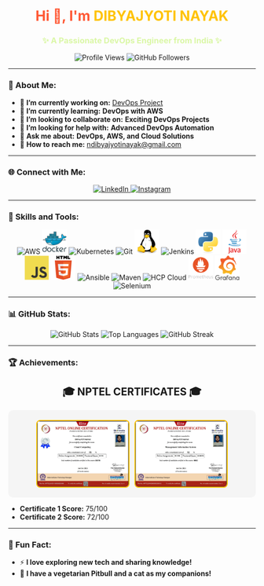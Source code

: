 <h1 align="center" style="color:#FF5733;">Hi 👋, I'm <span style="color:#FFC300;">DIBYAJYOTI NAYAK</span></h1>
<h3 align="center" style="color:#DAF7A6;">✨ A Passionate DevOps Engineer from India ✨</h3>

<p align="center"> 
  <img src="https://komarev.com/ghpvc/?username=dibyaprivate&label=Profile%20Views&color=blueviolet&style=flat-square" alt="Profile Views" /> 
  <img src="https://img.shields.io/github/followers/dibyaprivate?style=social" alt="GitHub Followers" />
</p>

---

### 🚀 About Me:
- 🔬 **I’m currently working on:** [DevOps Project](mailto:ndibyajyotinayak@gmail.com)  
- 🌱 **I’m currently learning:** **DevOps with AWS**  
- 💝 **I’m looking to collaborate on:** **Exciting DevOps Projects**  
- 🤝 **I’m looking for help with:** **Advanced DevOps Automation**  
- 💭 **Ask me about:** **DevOps, AWS, and Cloud Solutions**  
- 📧 **How to reach me:** [ndibyajyotinayak@gmail.com](mailto:ndibyajyotinayak@gmail.com)  

---

### 🌐 Connect with Me:
<p align="center">
  <a href="https://linkedin.com/in/divya-nayak" target="_blank">
    <img src="https://img.shields.io/badge/LinkedIn-0A66C2?style=for-the-badge&logo=linkedin&logoColor=white" alt="LinkedIn" />
  </a>
  <a href="https://instagram.com/nayakbanty67" target="_blank">
    <img src="https://img.shields.io/badge/Instagram-E4405F?style=for-the-badge&logo=instagram&logoColor=white" alt="Instagram" />
  </a>
</p>

---

### 🔧 Skills and Tools:
<p align="center">
  <img src="https://www.vectorlogo.zone/logos/amazonwebservices/amazonwebservices-original-wordmark.svg" alt="AWS" width="50" height="50" title="AWS" />
  <img src="https://raw.githubusercontent.com/devicons/devicon/master/icons/docker/docker-original-wordmark.svg" alt="Docker" width="50" height="50" title="Docker" />
  <img src="https://www.vectorlogo.zone/logos/kubernetes/kubernetes-icon.svg" alt="Kubernetes" width="50" height="50" title="Kubernetes" />
  <img src="https://www.vectorlogo.zone/logos/git-scm/git-scm-icon.svg" alt="Git" width="50" height="50" title="Git" />
  <img src="https://raw.githubusercontent.com/devicons/devicon/master/icons/linux/linux-original.svg" alt="Linux" width="50" height="50" title="Linux" />
  <img src="https://www.vectorlogo.zone/logos/jenkins/jenkins-icon.svg" alt="Jenkins" width="50" height="50" title="Jenkins" />
  <img src="https://raw.githubusercontent.com/devicons/devicon/master/icons/python/python-original.svg" alt="Python" width="50" height="50" title="Python" />
  <img src="https://raw.githubusercontent.com/devicons/devicon/master/icons/java/java-original-wordmark.svg" alt="Core Java" width="50" height="50" title="Core Java" />
  <img src="https://raw.githubusercontent.com/devicons/devicon/master/icons/javascript/javascript-original.svg" alt="JavaScript" width="50" height="50" title="JavaScript" />
  <img src="https://raw.githubusercontent.com/devicons/devicon/master/icons/html5/html5-original-wordmark.svg" alt="HTML5" width="50" height="50" title="HTML5" />
  <img src="https://www.vectorlogo.zone/logos/ansible/ansible-icon.svg" alt="Ansible" width="50" height="50" title="Ansible" />
  <img src="https://www.vectorlogo.zone/logos/apache_maven/apache_maven-ar21.svg" alt="Maven" width="50" height="50" title="Maven" />
  <img src="https://www.vectorlogo.zone/logos/hashicorp/hashicorp-icon.svg" alt="HCP Cloud" width="50" height="50" title="HCP Cloud" />
  <img src="https://raw.githubusercontent.com/devicons/devicon/master/icons/prometheus/prometheus-original-wordmark.svg" alt="Prometheus" width="50" height="50" title="Prometheus" />
  <img src="https://raw.githubusercontent.com/devicons/devicon/master/icons/grafana/grafana-original-wordmark.svg" alt="Grafana" width="50" height="50" title="Grafana" />
  <img src="https://raw.githubusercontent.com/testing-library/user-event/main/media/selenium-icon.svg" alt="Selenium" width="50" height="50" title="Selenium" />
</p>


---

### 📊 GitHub Stats:
<p align="center">
  <img src="https://github-readme-stats.vercel.app/api?username=dibyaprivate&show_icons=true&theme=radical" alt="GitHub Stats" />
  <img src="https://github-readme-stats.vercel.app/api/top-langs/?username=dibyaprivate&layout=compact&theme=radical" alt="Top Languages" />
  <img src="https://github-readme-streak-stats.herokuapp.com/?user=dibyaprivate&theme=radical" alt="GitHub Streak" />
</p>

---

### 🏆 Achievements:
<h2 align="center">🎓 NPTEL CERTIFICATES 🎓</h2>
<p align="center" style="display: flex; justify-content: center; gap: 10px; background-color: #f5f5f5; padding: 20px; border-radius: 10px;">
  <img src="cloudcomputing(76).jpg" alt="Cloud Computing Certificate 1" style="width: 40%; height: auto; border: 2px solid #FFC300; border-radius: 8px;" />
  <img src="MANAGEMENTINFORMATIONSYSTEM.jpg" alt="MANAGEMENT INFORMATION SYSTEM" style="width: 40%; height: auto; border: 2px solid #FFC300; border-radius: 8px;" />
</p>
<ul>
  <li><strong>Certificate 1 Score:</strong> 75/100</li>
  <li><strong>Certificate 2 Score:</strong> 72/100</li>
</ul>

---

### 🎉 Fun Fact:
- ⚡ **I love exploring new tech and sharing knowledge!**
- 🐾 **I have a vegetarian Pitbull and a cat as my companions!**

